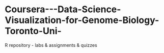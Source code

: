 # Coursera---Data-Science-Visualization-for-Genome-Biology-Toronto-Uni-
R repository - labs &amp; assignments &amp; quizzes
